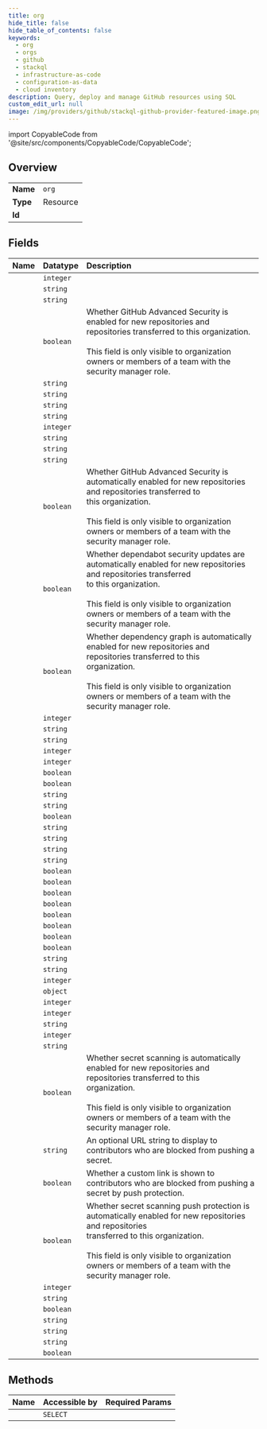 ```yaml
---
title: org
hide_title: false
hide_table_of_contents: false
keywords:
  - org
  - orgs
  - github    
  - stackql
  - infrastructure-as-code
  - configuration-as-data
  - cloud inventory
description: Query, deploy and manage GitHub resources using SQL
custom_edit_url: null
image: /img/providers/github/stackql-github-provider-featured-image.png
---
```


import CopyableCode from '@site/src/components/CopyableCode/CopyableCode';




## Overview
<table><tbody>
<tr><td><b>Name</b></td><td><code>org</code></td></tr>
<tr><td><b>Type</b></td><td>Resource</td></tr>
<tr><td><b>Id</b></td><td><CopyableCode code="github.orgs.org" /></td></tr>
</tbody></table>

## Fields
| Name | Datatype | Description |
|:-----|:---------|:------------|
| <CopyableCode code="id" /> | `integer` |  |
| <CopyableCode code="name" /> | `string` |  |
| <CopyableCode code="description" /> | `string` |  |
| <CopyableCode code="advanced_security_enabled_for_new_repositories" /> | `boolean` | Whether GitHub Advanced Security is enabled for new repositories and repositories transferred to this organization.<br /><br />This field is only visible to organization owners or members of a team with the security manager role. |
| <CopyableCode code="archived_at" /> | `string` |  |
| <CopyableCode code="avatar_url" /> | `string` |  |
| <CopyableCode code="billing_email" /> | `string` |  |
| <CopyableCode code="blog" /> | `string` |  |
| <CopyableCode code="collaborators" /> | `integer` |  |
| <CopyableCode code="company" /> | `string` |  |
| <CopyableCode code="created_at" /> | `string` |  |
| <CopyableCode code="default_repository_permission" /> | `string` |  |
| <CopyableCode code="dependabot_alerts_enabled_for_new_repositories" /> | `boolean` | Whether GitHub Advanced Security is automatically enabled for new repositories and repositories transferred to<br />this organization.<br /><br />This field is only visible to organization owners or members of a team with the security manager role. |
| <CopyableCode code="dependabot_security_updates_enabled_for_new_repositories" /> | `boolean` | Whether dependabot security updates are automatically enabled for new repositories and repositories transferred<br />to this organization.<br /><br />This field is only visible to organization owners or members of a team with the security manager role. |
| <CopyableCode code="dependency_graph_enabled_for_new_repositories" /> | `boolean` | Whether dependency graph is automatically enabled for new repositories and repositories transferred to this<br />organization.<br /><br />This field is only visible to organization owners or members of a team with the security manager role. |
| <CopyableCode code="disk_usage" /> | `integer` |  |
| <CopyableCode code="email" /> | `string` |  |
| <CopyableCode code="events_url" /> | `string` |  |
| <CopyableCode code="followers" /> | `integer` |  |
| <CopyableCode code="following" /> | `integer` |  |
| <CopyableCode code="has_organization_projects" /> | `boolean` |  |
| <CopyableCode code="has_repository_projects" /> | `boolean` |  |
| <CopyableCode code="hooks_url" /> | `string` |  |
| <CopyableCode code="html_url" /> | `string` |  |
| <CopyableCode code="is_verified" /> | `boolean` |  |
| <CopyableCode code="issues_url" /> | `string` |  |
| <CopyableCode code="location" /> | `string` |  |
| <CopyableCode code="login" /> | `string` |  |
| <CopyableCode code="members_allowed_repository_creation_type" /> | `string` |  |
| <CopyableCode code="members_can_create_internal_repositories" /> | `boolean` |  |
| <CopyableCode code="members_can_create_pages" /> | `boolean` |  |
| <CopyableCode code="members_can_create_private_pages" /> | `boolean` |  |
| <CopyableCode code="members_can_create_private_repositories" /> | `boolean` |  |
| <CopyableCode code="members_can_create_public_pages" /> | `boolean` |  |
| <CopyableCode code="members_can_create_public_repositories" /> | `boolean` |  |
| <CopyableCode code="members_can_create_repositories" /> | `boolean` |  |
| <CopyableCode code="members_can_fork_private_repositories" /> | `boolean` |  |
| <CopyableCode code="members_url" /> | `string` |  |
| <CopyableCode code="node_id" /> | `string` |  |
| <CopyableCode code="owned_private_repos" /> | `integer` |  |
| <CopyableCode code="plan" /> | `object` |  |
| <CopyableCode code="private_gists" /> | `integer` |  |
| <CopyableCode code="public_gists" /> | `integer` |  |
| <CopyableCode code="public_members_url" /> | `string` |  |
| <CopyableCode code="public_repos" /> | `integer` |  |
| <CopyableCode code="repos_url" /> | `string` |  |
| <CopyableCode code="secret_scanning_enabled_for_new_repositories" /> | `boolean` | Whether secret scanning is automatically enabled for new repositories and repositories transferred to this<br />organization.<br /><br />This field is only visible to organization owners or members of a team with the security manager role. |
| <CopyableCode code="secret_scanning_push_protection_custom_link" /> | `string` | An optional URL string to display to contributors who are blocked from pushing a secret. |
| <CopyableCode code="secret_scanning_push_protection_custom_link_enabled" /> | `boolean` | Whether a custom link is shown to contributors who are blocked from pushing a secret by push protection. |
| <CopyableCode code="secret_scanning_push_protection_enabled_for_new_repositories" /> | `boolean` | Whether secret scanning push protection is automatically enabled for new repositories and repositories<br />transferred to this organization.<br /><br />This field is only visible to organization owners or members of a team with the security manager role. |
| <CopyableCode code="total_private_repos" /> | `integer` |  |
| <CopyableCode code="twitter_username" /> | `string` |  |
| <CopyableCode code="two_factor_requirement_enabled" /> | `boolean` |  |
| <CopyableCode code="type" /> | `string` |  |
| <CopyableCode code="updated_at" /> | `string` |  |
| <CopyableCode code="url" /> | `string` |  |
| <CopyableCode code="web_commit_signoff_required" /> | `boolean` |  |
## Methods
| Name | Accessible by | Required Params |
|:-----|:--------------|:----------------|
| <CopyableCode code="get" /> | `SELECT` | <CopyableCode code="org" /> |
